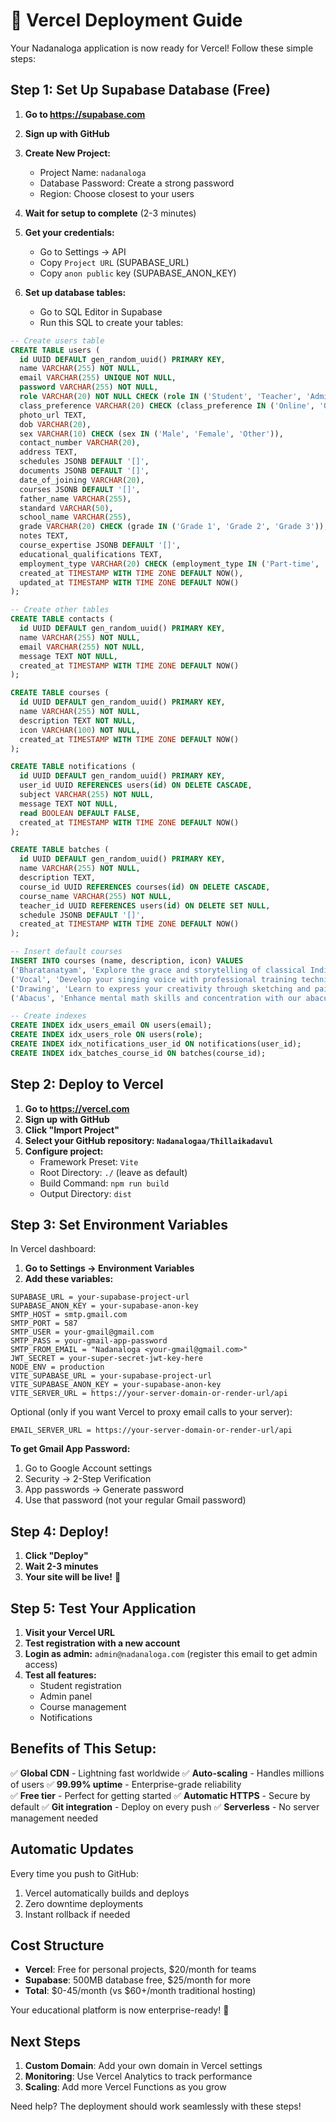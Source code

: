 # 🚀 Vercel Deployment Guide

Your Nadanaloga application is now ready for Vercel! Follow these simple steps:

## Step 1: Set Up Supabase Database (Free)

1. **Go to https://supabase.com**
2. **Sign up with GitHub**
3. **Create New Project:**
   - Project Name: `nadanaloga`
   - Database Password: Create a strong password
   - Region: Choose closest to your users
4. **Wait for setup to complete** (2-3 minutes)

5. **Get your credentials:**
   - Go to Settings → API
   - Copy `Project URL` (SUPABASE_URL)
   - Copy `anon public` key (SUPABASE_ANON_KEY)

6. **Set up database tables:**
   - Go to SQL Editor in Supabase
   - Run this SQL to create your tables:

```sql
-- Create users table
CREATE TABLE users (
  id UUID DEFAULT gen_random_uuid() PRIMARY KEY,
  name VARCHAR(255) NOT NULL,
  email VARCHAR(255) UNIQUE NOT NULL,
  password VARCHAR(255) NOT NULL,
  role VARCHAR(20) NOT NULL CHECK (role IN ('Student', 'Teacher', 'Admin')),
  class_preference VARCHAR(20) CHECK (class_preference IN ('Online', 'Offline', 'Hybrid')),
  photo_url TEXT,
  dob VARCHAR(20),
  sex VARCHAR(10) CHECK (sex IN ('Male', 'Female', 'Other')),
  contact_number VARCHAR(20),
  address TEXT,
  schedules JSONB DEFAULT '[]',
  documents JSONB DEFAULT '[]',
  date_of_joining VARCHAR(20),
  courses JSONB DEFAULT '[]',
  father_name VARCHAR(255),
  standard VARCHAR(50),
  school_name VARCHAR(255),
  grade VARCHAR(20) CHECK (grade IN ('Grade 1', 'Grade 2', 'Grade 3')),
  notes TEXT,
  course_expertise JSONB DEFAULT '[]',
  educational_qualifications TEXT,
  employment_type VARCHAR(20) CHECK (employment_type IN ('Part-time', 'Full-time')),
  created_at TIMESTAMP WITH TIME ZONE DEFAULT NOW(),
  updated_at TIMESTAMP WITH TIME ZONE DEFAULT NOW()
);

-- Create other tables
CREATE TABLE contacts (
  id UUID DEFAULT gen_random_uuid() PRIMARY KEY,
  name VARCHAR(255) NOT NULL,
  email VARCHAR(255) NOT NULL,
  message TEXT NOT NULL,
  created_at TIMESTAMP WITH TIME ZONE DEFAULT NOW()
);

CREATE TABLE courses (
  id UUID DEFAULT gen_random_uuid() PRIMARY KEY,
  name VARCHAR(255) NOT NULL,
  description TEXT NOT NULL,
  icon VARCHAR(100) NOT NULL,
  created_at TIMESTAMP WITH TIME ZONE DEFAULT NOW()
);

CREATE TABLE notifications (
  id UUID DEFAULT gen_random_uuid() PRIMARY KEY,
  user_id UUID REFERENCES users(id) ON DELETE CASCADE,
  subject VARCHAR(255) NOT NULL,
  message TEXT NOT NULL,
  read BOOLEAN DEFAULT FALSE,
  created_at TIMESTAMP WITH TIME ZONE DEFAULT NOW()
);

CREATE TABLE batches (
  id UUID DEFAULT gen_random_uuid() PRIMARY KEY,
  name VARCHAR(255) NOT NULL,
  description TEXT,
  course_id UUID REFERENCES courses(id) ON DELETE CASCADE,
  course_name VARCHAR(255) NOT NULL,
  teacher_id UUID REFERENCES users(id) ON DELETE SET NULL,
  schedule JSONB DEFAULT '[]',
  created_at TIMESTAMP WITH TIME ZONE DEFAULT NOW()
);

-- Insert default courses
INSERT INTO courses (name, description, icon) VALUES
('Bharatanatyam', 'Explore the grace and storytelling of classical Indian dance.', 'Bharatanatyam'),
('Vocal', 'Develop your singing voice with professional training techniques.', 'Vocal'),
('Drawing', 'Learn to express your creativity through sketching and painting.', 'Drawing'),
('Abacus', 'Enhance mental math skills and concentration with our abacus program.', 'Abacus');

-- Create indexes
CREATE INDEX idx_users_email ON users(email);
CREATE INDEX idx_users_role ON users(role);
CREATE INDEX idx_notifications_user_id ON notifications(user_id);
CREATE INDEX idx_batches_course_id ON batches(course_id);
```

## Step 2: Deploy to Vercel

1. **Go to https://vercel.com**
2. **Sign up with GitHub**
3. **Click "Import Project"**
4. **Select your GitHub repository: `Nadanalogaa/Thillaikadavul`**
5. **Configure project:**
   - Framework Preset: `Vite`
   - Root Directory: `./` (leave as default)
   - Build Command: `npm run build`
   - Output Directory: `dist`

## Step 3: Set Environment Variables

In Vercel dashboard:
1. **Go to Settings → Environment Variables**
2. **Add these variables:**

```
SUPABASE_URL = your-supabase-project-url
SUPABASE_ANON_KEY = your-supabase-anon-key
SMTP_HOST = smtp.gmail.com
SMTP_PORT = 587
SMTP_USER = your-gmail@gmail.com
SMTP_PASS = your-gmail-app-password
SMTP_FROM_EMAIL = "Nadanaloga <your-gmail@gmail.com>"
JWT_SECRET = your-super-secret-jwt-key-here
NODE_ENV = production
VITE_SUPABASE_URL = your-supabase-project-url
VITE_SUPABASE_ANON_KEY = your-supabase-anon-key
VITE_SERVER_URL = https://your-server-domain-or-render-url/api
```

Optional (only if you want Vercel to proxy email calls to your server):

```
EMAIL_SERVER_URL = https://your-server-domain-or-render-url/api
```

**To get Gmail App Password:**
1. Go to Google Account settings
2. Security → 2-Step Verification
3. App passwords → Generate password
4. Use that password (not your regular Gmail password)

## Step 4: Deploy!

1. **Click "Deploy"**
2. **Wait 2-3 minutes**
3. **Your site will be live!** 🎉

## Step 5: Test Your Application

1. **Visit your Vercel URL**
2. **Test registration with a new account**
3. **Login as admin:** `admin@nadanaloga.com` (register this email to get admin access)
4. **Test all features:**
   - Student registration
   - Admin panel
   - Course management
   - Notifications

## Benefits of This Setup:

✅ **Global CDN** - Lightning fast worldwide
✅ **Auto-scaling** - Handles millions of users
✅ **99.99% uptime** - Enterprise-grade reliability  
✅ **Free tier** - Perfect for getting started
✅ **Automatic HTTPS** - Secure by default
✅ **Git integration** - Deploy on every push
✅ **Serverless** - No server management needed

## Automatic Updates

Every time you push to GitHub:
1. Vercel automatically builds and deploys
2. Zero downtime deployments
3. Instant rollback if needed

## Cost Structure

- **Vercel**: Free for personal projects, $20/month for teams
- **Supabase**: 500MB database free, $25/month for more
- **Total**: $0-45/month (vs $60+/month traditional hosting)

Your educational platform is now enterprise-ready! 🚀

## Next Steps

1. **Custom Domain**: Add your own domain in Vercel settings
2. **Monitoring**: Use Vercel Analytics to track performance  
3. **Scaling**: Add more Vercel Functions as you grow

Need help? The deployment should work seamlessly with these steps!

